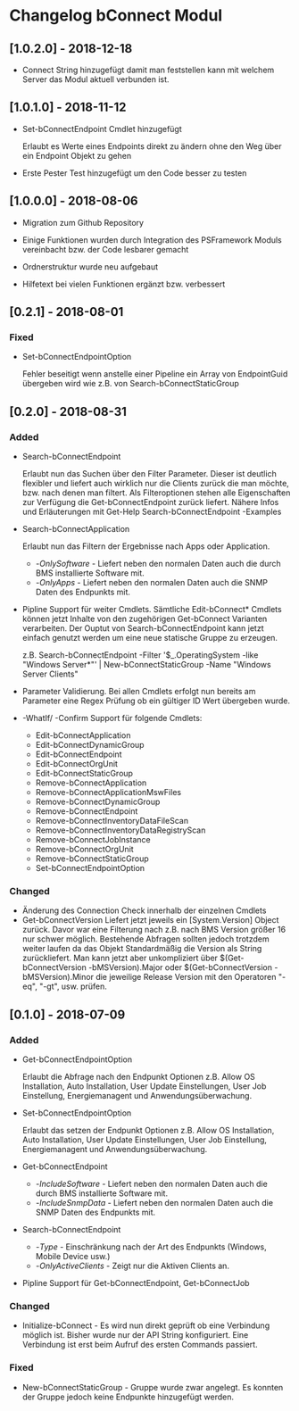 # Changelog bConnect Modul

## [1.0.2.0] - 2018-12-18

- Connect String hinzugefügt damit man feststellen kann mit welchem Server das Modul aktuell verbunden ist.

## [1.0.1.0] - 2018-11-12

- Set-bConnectEndpoint Cmdlet hinzugefügt

  Erlaubt es Werte eines Endpoints direkt zu ändern ohne den Weg über ein Endpoint Objekt zu gehen

- Erste Pester Test hinzugefügt um den Code besser zu testen

## [1.0.0.0] - 2018-08-06

- Migration zum Github Repository

- Einige Funktionen wurden durch Integration des PSFramework Moduls vereinbacht bzw. der Code lesbarer gemacht

- Ordnerstruktur wurde neu aufgebaut

- Hilfetext bei vielen Funktionen ergänzt bzw. verbessert

## [0.2.1] - 2018-08-01

### Fixed

- Set-bConnectEndpointOption
  
  Fehler beseitigt wenn anstelle einer Pipeline ein Array von EndpointGuid übergeben wird wie z.B. von Search-bConnectStaticGroup

## [0.2.0] - 2018-08-31

### Added

- Search-bConnectEndpoint

    Erlaubt nun das Suchen über den Filter Parameter. Dieser ist deutlich flexibler und liefert auch wirklich nur die Clients zurück die man möchte, bzw. nach denen man filtert. Als Filteroptionen stehen alle Eigenschaften zur Verfügung die Get-bConnectEndpoint zurück liefert.
    Nähere Infos und Erläuterungen mit Get-Help Search-bConnectEndpoint -Examples

- Search-bConnectApplication
  
  Erlaubt nun das Filtern der Ergebnisse nach Apps oder Application.

  - -*OnlySoftware* - Liefert neben den normalen Daten auch die durch BMS installierte Software mit.
  - -*OnlyApps* - Liefert neben den normalen Daten auch die SNMP Daten des Endpunkts mit.

- Pipline Support für weiter Cmdlets. Sämtliche Edit-bConnect* Cmdlets können jetzt Inhalte von den zugehörigen Get-bConnect Varianten verarbeiten.
  Der Ouptut von Search-bConnectEndpoint kann jetzt einfach genutzt werden um eine neue statische Gruppe zu erzeugen.

  z.B. Search-bConnectEndpoint -Filter '$_.OperatingSystem -like "Windows Server*"' | New-bConnectStaticGroup -Name "Windows Server Clients"

- Parameter Validierung. Bei allen Cmdlets erfolgt nun bereits am Parameter eine Regex Prüfung ob ein gültiger ID Wert übergeben wurde.

- -WhatIf/ -Confirm Support für folgende Cmdlets:
  - Edit-bConnectApplication
  - Edit-bConnectDynamicGroup
  - Edit-bConnectEndpoint
  - Edit-bConnectOrgUnit
  - Edit-bConnectStaticGroup
  - Remove-bConnectApplication
  - Remove-bConnectApplicationMswFiles
  - Remove-bConnectDynamicGroup
  - Remove-bConnectEndpoint
  - Remove-bConnectInventoryDataFileScan
  - Remove-bConnectInventoryDataRegistryScan
  - Remove-bConnectJobInstance
  - Remove-bConnectOrgUnit
  - Remove-bConnectStaticGroup
  - Set-bConnectEndpointOption

### Changed

- Änderung des Connection Check innerhalb der einzelnen Cmdlets
- Get-bConnectVersion Liefert jetzt jeweils ein [System.Version] Object zurück. Davor war eine Filterung nach z.B. nach BMS Version größer 16 nur schwer möglich. Bestehende Abfragen sollten jedoch trotzdem weiter laufen da das Objekt Standardmäßig die Version als String zurückliefert.
  Man kann jetzt aber unkompliziert über $(Get-bConnectVersion -bMSVersion).Major oder $(Get-bConnectVersion -bMSVersion).Minor die jeweilige Release Version mit den Operatoren "-eq", "-gt", usw. prüfen.

## [0.1.0] - 2018-07-09

### Added

- Get-bConnectEndpointOption

    Erlaubt die Abfrage nach den Endpunkt Optionen z.B. Allow OS Installation, Auto Installation, User Update Einstellungen, User Job Einstellung, Energiemanagent und Anwendungsüberwachung.

- Set-bConnectEndpointOption

     Erlaubt das setzen der Endpunkt Optionen z.B. Allow OS Installation, Auto Installation, User Update Einstellungen, User Job Einstellung, Energiemanagent und Anwendungsüberwachung.

- Get-bConnectEndpoint
  - -*IncludeSoftware* - Liefert neben den normalen Daten auch die durch BMS installierte Software mit.
  - -*IncludeSnmpData* - Liefert neben den normalen Daten auch die SNMP Daten des Endpunkts mit.
- Search-bConnectEndpoint
  - -*Type* - Einschränkung nach der Art des Endpunkts (Windows, Mobile Device usw.)
  - -*OnlyActiveClients* - Zeigt nur die Aktiven Clients an.

- Pipline Support für Get-bConnectEndpoint, Get-bConnectJob

### Changed

- Initialize-bConnect - Es wird nun direkt geprüft ob eine Verbindung möglich ist. Bisher wurde nur der API String konfiguriert. Eine Verbindung ist erst beim Aufruf des ersten Commands passiert.

### Fixed

- New-bConnectStaticGroup - Gruppe wurde zwar angelegt. Es konnten der Gruppe jedoch keine Endpunkte hinzugefügt werden.